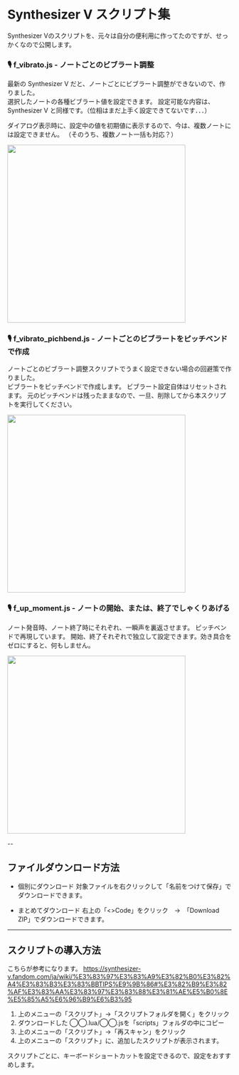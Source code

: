 
# Synthesizer V スクリプト集

Synthesizer Vのスクリプトを、元々は自分の便利用に作ってたのですが、せっかくなので公開します。

### 🎙️ f_vibrato.js - ノートごとのビブラート調整
最新の Synthesizer V だと、ノートごとにビブラート調整ができないので、作りました。  
選択したノートの各種ビブラート値を設定できます。
設定可能な内容は、Synthesizer V と同様です。（位相はまだ上手く設定できてないです．．．）

ダイアログ表示時に、設定中の値を初期値に表示するので、今は、複数ノートには設定できません。
（そのうち、複数ノート一括も対応？）

<img src="https://github.com/hm-add9/synthesizer_v_script/assets/127062996/22eb8101-6089-42e4-a5c7-5c2800bd33c3" width="400">

### 🎙️ f_vibrato_pichbend.js - ノートごとのビブラートをピッチベンドで作成
ノートごとのビブラート調整スクリプトでうまく設定できない場合の回避策で作りました。  
ビブラートをピッチベンドで作成します。
ビブラート設定自体はリセットされます。
元のピッチベンドは残ったままなので、一旦、削除してから本スクリプトを実行してください。

<img src="https://github.com/hm-add9/synthesizer_v_script/assets/127062996/adf74b83-e309-417c-8559-80ea09ec056b" width="400">

### 🎙️ f_up_moment.js - ノートの開始、または、終了でしゃくりあげる
ノート発音時、ノート終了時にそれぞれ、一瞬声を裏返させます。
ピッチベンドで再現しています。
開始、終了それぞれで独立して設定できます。効き具合をゼロにすると、何もしません。

<img src="https://github.com/hm-add9/synthesizer_v_script/assets/127062996/f7d51321-554a-4250-940a-755f650b4d23" width="400">

--

## ファイルダウンロード方法
* 個別にダウンロード
対象ファイルを右クリックして「名前をつけて保存」でダウンロードできます。

* まとめてダウンロード
右上の「<>Code」をクリック　→　「Download ZIP」でダウンロードできます。

---

## スクリプトの導入方法
こちらが参考になります。
https://synthesizer-v.fandom.com/ja/wiki/%E3%83%97%E3%83%A9%E3%82%B0%E3%82%A4%E3%83%B3%E3%83%BBTIPS%E9%9B%86#%E3%82%B9%E3%82%AF%E3%83%AA%E3%83%97%E3%83%88%E3%81%AE%E5%B0%8E%E5%85%A5%E6%96%B9%E6%B3%95

1. 上のメニューの「スクリプト」→「スクリプトフォルダを開く」をクリック
1. ダウンロードした ◯◯.lua/◯◯.jsを「scripts」フォルダの中にコピー
1. 上のメニューの「スクリプト」→「再スキャン」をクリック
1. 上のメニューの「スクリプト」に、追加したスクリプトが表示されます。

スクリプトごとに、キーボードショートカットを設定できるので、設定をおすすめします。
